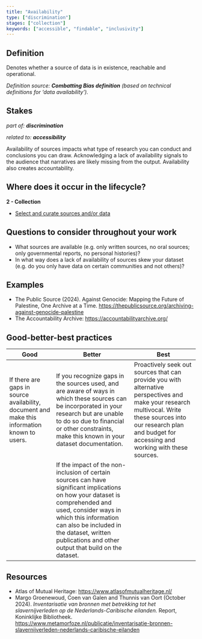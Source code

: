 ```yaml
---
title: "Availability"
type: ["discrimination"]
stages: ["collection"]
keywords: ["accessible", "findable", "inclusivity"]
---
```


## Definition
Denotes whether a source of data is in existence, reachable and operational. 

_Definition source: **Combatting Bias definition** (based on technical definitions for ‘data availability’)._

## Stakes
_part of: **discrimination**_

_related to: **accessibility**_

Availability of sources impacts what type of research you can conduct and conclusions you can draw. Acknowledging a lack of availability signals to the audience that narratives are likely missing from the output. Availability also creates accountability.

## Where does it occur in the lifecycle?

**2 - Collection**

- [Select and curate sources and/or data](/lifecycle/collection/#select-and-curate-sources-andor-data)

## Questions to consider throughout your work
- What sources are available (e.g. only written sources, no oral sources; only governmental reports, no personal histories)? 
- In what way does a lack of availability of sources skew your dataset (e.g. do you only have data on certain communities and not others)?


## Examples
- The Public Source (2024). Against Genocide: Mapping the Future of Palestine, One Archive at a Time. https://thepublicsource.org/archiving-against-genocide-palestine
- The Accountability Archive: https://accountabilityarchive.org/

## Good-better-best practices

| Good | Better | Best|
|---|---|---|
|If there are gaps in source availability, document and make this information known to users.| If you recognize gaps in the sources used, and are aware of ways in which these sources can be incorporated in your research but are unable to do so due to financial or other constraints, make this known in your dataset documentation. | Proactively seek out sources that can provide you with alternative perspectives and make your research multivocal. Write these sources into our research plan and budget for accessing and working with these sources. 
| | If the impact of the non-inclusion of certain sources can have significant implications on how your dataset is comprehended and used, consider ways in which this information can also be included in the dataset, written publications and other output that build on the dataset. | |


## Resources
- Atlas of Mutual Heritage: https://www.atlasofmutualheritage.nl/ 
- Margo Groenewoud, Coen van Galen and Thunnis van Oort (October 2024). _Inventarisatie van bronnen met betrekking tot het slavernijverleden op de Nederlands-Caribische eilanden._ Report, Koninklijke Bibliotheek. https://www.metamorfoze.nl/publicatie/inventarisatie-bronnen-slavernijverleden-nederlands-caribische-eilanden 
